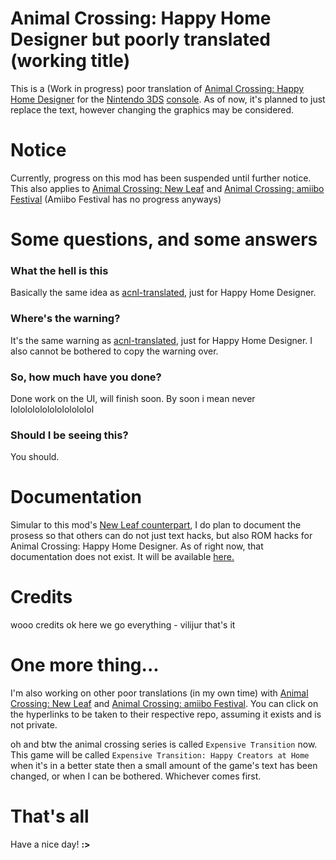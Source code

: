 # Animal Crossing: Happy Home Designer but poorly translated (working title)
This is a (Work in progress) poor translation of [Animal Crossing: Happy Home Designer](https://en.wikipedia.org/wiki/Animal_Crossing:_Happy_Home_Designer) for the [Nintendo 3DS](https://en.wikipedia.org/wiki/Nintendo_3DS) [console](https://en.wikipedia.org/wiki/Video_game_console). As of now, it's planned to just replace the text, however changing the graphics may be considered.

# **Notice**
Currently, progress on this mod has been suspended until further notice. This also applies to [Animal Crossing: New Leaf](https://github.com/vilijur/acnl-translated) and [Animal Crossing: amiibo Festival](https://github.com/vilijur/acaf-translated) (Amiibo Festival has no progress anyways)


# Some questions, and some answers

### What the hell is this
Basically the same idea as [acnl-translated](https://github.com/vilijur/acnl-translated), just for Happy Home Designer.

### Where's the warning?
It's the same warning as [acnl-translated](https://github.com/vilijur/acnl-translated#warning), just for Happy Home Designer. I also cannot be bothered to copy the warning over.

### So, how much have you done?
Done work on the UI, will finish soon. By soon i mean never lololololololololololol

### Should I be seeing this?
You should.

# Documentation
Simular to this mod's [New Leaf counterpart](https://github.com/vilijur/acnl-translated), I do plan to document the prosess so that others can do not just text hacks, but also ROM hacks for Animal Crossing: Happy Home Designer. As of right now, that documentation does not exist. It will be available [here.](https://github.com/vilijur/achhd-translated/wiki)

# Credits
wooo credits
ok here we go
everything - vilijur
that's it

# One more thing...
I'm also working on other poor translations (in my own time) with [Animal Crossing: New Leaf](https://github.com/vilijur/acnl-translated) and [Animal Crossing: amiibo Festival](https://github.com/vilijur/acaf-translated). You can click on the hyperlinks to be taken to their respective repo, assuming it exists and is not private.

oh and btw the animal crossing series is called `Expensive Transition` now. This game will be called `Expensive Transition: Happy Creators at Home` when it's in a better state then a small amount of the game's text has been changed, or when I can be bothered. Whichever comes first.

# That's all
Have a nice day! **:>**
